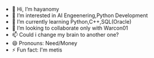 - 👋 Hi, I’m hayanomy
- 👀 I’m interested in AI Engeenering,Python Development
- 🌱 I’m currently learning Python,C++,SQL(Oracle)
- 💞️ I’m looking to collaborate only with Warcon01
- 📫 Could i change my brain to another one?
- 😄 Pronouns: Need/Money
- ⚡ Fun fact: I'm metis


